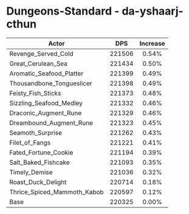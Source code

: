 # Dungeons-Standard - da-yshaarj-cthun
| Actor | DPS | Increase |
|---|:---:|:---:|
|Revenge_Served_Cold|221506|0.54%|
|Great_Cerulean_Sea|221434|0.50%|
|Aromatic_Seafood_Platter|221399|0.49%|
|Thousandbone_Tongueslicer|221398|0.49%|
|Feisty_Fish_Sticks|221373|0.48%|
|Sizzling_Seafood_Medley|221332|0.46%|
|Draconic_Augment_Rune|221329|0.46%|
|Dreambound_Augment_Rune|221323|0.45%|
|Seamoth_Surprise|221262|0.43%|
|Filet_of_Fangs|221221|0.41%|
|Fated_Fortune_Cookie|221194|0.39%|
|Salt_Baked_Fishcake|221093|0.35%|
|Timely_Demise|221036|0.32%|
|Roast_Duck_Delight|220714|0.18%|
|Thrice_Spiced_Mammoth_Kabob|220597|0.12%|
|Base|220325|0.00%|
